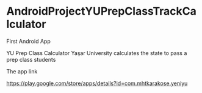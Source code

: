 # AndroidProjectYUPrepClassTrackCalculator
First Android App

YU Prep Class Calculator Yaşar University calculates the state to pass a prep class students

The app link

https://play.google.com/store/apps/details?id=com.mhtkarakose.yeniyu
